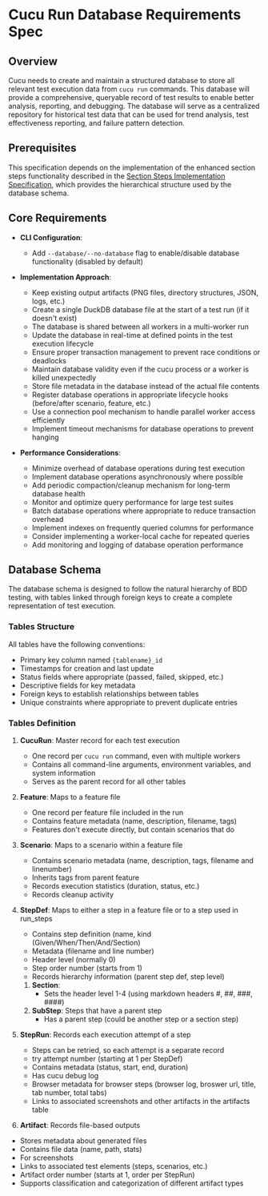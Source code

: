 # Cucu Run Database Requirements Spec

## Overview

Cucu needs to create and maintain a structured database to store all relevant test execution data from `cucu run` commands. This database will provide a comprehensive, queryable record of test results to enable better analysis, reporting, and debugging. The database will serve as a centralized repository for historical test data that can be used for trend analysis, test effectiveness reporting, and failure pattern detection.

## Prerequisites

This specification depends on the implementation of the enhanced section steps functionality described in the [Section Steps Implementation Specification](/Users/cedric.young/code/cucu/specs/section_steps_specs.md), which provides the hierarchical structure used by the database schema.

## Core Requirements

- **CLI Configuration**:
  - Add `--database/--no-database` flag to enable/disable database functionality (disabled by default)

- **Implementation Approach**:
  - Keep existing output artifacts (PNG files, directory structures, JSON, logs, etc.)
  - Create a single DuckDB database file at the start of a test run (if it doesn't exist)
  - The database is shared between all workers in a multi-worker run
  - Update the database in real-time at defined points in the test execution lifecycle
  - Ensure proper transaction management to prevent race conditions or deadlocks
  - Maintain database validity even if the cucu process or a worker is killed unexpectedly
  - Store file metadata in the database instead of the actual file contents
  - Register database operations in appropriate lifecycle hooks (before/after scenario, feature, etc.)
  - Use a connection pool mechanism to handle parallel worker access efficiently
  - Implement timeout mechanisms for database operations to prevent hanging

- **Performance Considerations**:
  - Minimize overhead of database operations during test execution
  - Implement database operations asynchronously where possible
  - Add periodic compaction/cleanup mechanism for long-term database health
  - Monitor and optimize query performance for large test suites
  - Batch database operations where appropriate to reduce transaction overhead
  - Implement indexes on frequently queried columns for performance
  - Consider implementing a worker-local cache for repeated queries
  - Add monitoring and logging of database operation performance

## Database Schema

The database schema is designed to follow the natural hierarchy of BDD testing, with tables linked through foreign keys to create a complete representation of test execution.

### Tables Structure

All tables have the following conventions:
- Primary key column named `{tablename}_id`
- Timestamps for creation and last update
- Status fields where appropriate (passed, failed, skipped, etc.)
- Descriptive fields for key metadata
- Foreign keys to establish relationships between tables
- Unique constraints where appropriate to prevent duplicate entries

### Tables Definition

1. **CucuRun**: Master record for each test execution
   - One record per `cucu run` command, even with multiple workers
   - Contains all command-line arguments, environment variables, and system information
   - Serves as the parent record for all other tables

2. **Feature**: Maps to a feature file
   - One record per feature file included in the run
   - Contains feature metadata (name, description, filename, tags)
   - Features don't execute directly, but contain scenarios that do

3. **Scenario**: Maps to a scenario within a feature file
   - Contains scenario metadata (name, description, tags, filename and linenumber)
   - Inherits tags from parent feature
   - Records execution statistics (duration, status, etc.)
   - Records cleanup activity

4. **StepDef**: Maps to either a step in a feature file or to a step used in run_steps
   - Contains step definition (name, kind (Given/When/Then/And/Section)
   - Metadata (filename and line number)
   - Header level (normally 0)
   - Step order number (starts from 1)
   - Records hierarchy information (parent step def, step level)
   1. **Section**:
      - Sets the header level 1-4 (using markdown headers #, ##, ###, ####)
   2. **SubStep**: Steps that have a parent step
      - Has a parent step (could be another step or a section step)

5. **StepRun**: Records each execution attempt of a step
   - Steps can be retried, so each attempt is a separate record
   - try attempt number (starting at 1 per StepDef)
   - Contains metadata (status, start, end, duration)
   - Has cucu debug log
   - Browser metadata for browser steps (browser log, broswer url, title, tab number, total tabs)
   - Links to associated screenshots and other artifacts in the artifacts table

6.  **Artifact**: Records file-based outputs
   - Stores metadata about generated files
   - Contains file data (name, path, stats)
   - For screenshots 
   - Links to associated test elements (steps, scenarios, etc.)
   - Artifact order number (starts at 1, order per StepRun)
   - Supports classification and categorization of different artifact types
